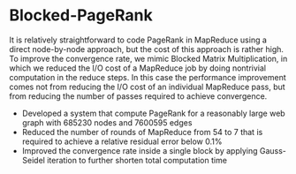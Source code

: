 # Blocked-PageRank
It is relatively straightforward to code PageRank in MapReduce using a direct node-by-node approach, but the cost of this approach is rather high. To improve the convergence rate, we mimic Blocked Matrix Multiplication, in which we reduced the I/O cost of a MapReduce job by doing nontrivial computation in the reduce steps. In this case the performance improvement comes not from reducing the I/O cost of an individual MapReduce pass, but from reducing the number of passes required to achieve convergence.

- Developed a system that compute PageRank for a reasonably large web graph with 685230 nodes and 7600595 edges- Reduced the number of rounds of MapReduce from 54 to 7 that is required to achieve a relative residual error below 0.1%- Improved the convergence rate inside a single block by applying Gauss-Seidel iteration to further shorten total computation time
